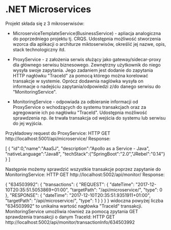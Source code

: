 # .NET Microservices

Projekt składa się z 3 mikroserwisów:
- MicroserviceTemplateService(BusinessService) - apliacja analogiczna do poprzedniego projektu tj. CRQS. Udostępnia możliwość stworzenia wzorca dla aplikacji o architurze miktoserwisów, określić jej nazwe, opis, stack technologiczny itd.

- ProxyService - z założenia serwis służący jako gateway/sidecar-proxy dla głównego serwisu biznesowego. Zewnętrzny użytkownik do niego wysyła swoje zapytania. Jego zadaniem jest dodanie do zapytania HTTP nagłówku "TraceId" za pomocą którego można korelować transakcje w systemie. Oprócz dodawnia naglówka wysyła on informacje o nadejściu zapytania/odpowiedzi z/do danego serwisu do "MonitoringService".

- MonitoringService - odpowiada za odbieranie informacji od ProxyService o wchodzących do systemu transakcjach oraz za agregowanie ich po nagłówku "TraceId". Udostępnia możliwość sprawdzenia np. ile trwała transakcja od wejścia do systemu lub serwisu do jej wyjścia. 


Przykładowy request do ProxyService:
HTTP GET http://localhost:5001/api/microservice/
Response:

[
    {
        "id":0,"name":"AaaSJ",
        "description":"Apollo as a Service - Java",
        "nativeLanguage":"Java8",
        "techStack":{"SpringBoot":"2.0","JRebel":"0.14"}
    }
]

Następnie możemy sprawdzić wszystkie transakcje poprzez zapytanie do MonitoringService:
HTTP GET http://localhost:5002/api/monitor/
Response:

{
    "634503992": {
        "transactions": {
            "REQUEST": {
                "dateTime": "2017-12-10T20:35:51.5053869+01:00",
                "targetPath": "/api/microservice/",
                "type": 0
            },
            "RESPONSE": {
                "dateTime": "2017-12-10T20:35:51.9351911+01:00",
                "targetPath": "/api/microservice/",
                "type": 1
            }
        }
    }
}
widoczna powyżej liczba "634503992" to unikalna wartość nagłówka "TraceId" transakcji.
MonitoringService umożliwia również za pomocą zpytania GET sprawdzenia transakcji o danym TraceId:
HTTP GET http://localhost:5002/api/monitor/transactionInfo/634503992